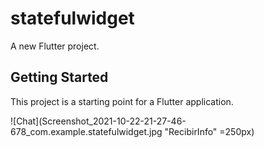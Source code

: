 # statefulwidget

A new Flutter project.

## Getting Started

This project is a starting point for a Flutter application.


![Chat](Screenshot_2021-10-22-21-27-46-678_com.example.statefulwidget.jpg "RecibirInfo" =250px)
